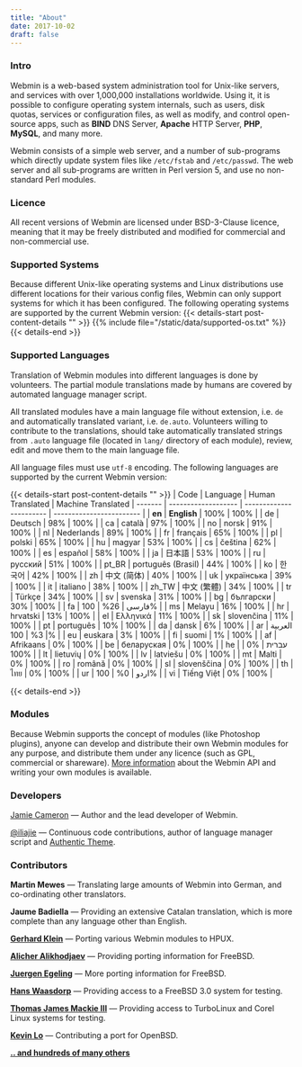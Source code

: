 ```yaml
---
title: "About"
date: 2017-10-02
draft: false
---
```


### Intro

Webmin is a web-based system administration tool for Unix-like servers, and services with over 1,000,000 installations worldwide. Using it, it is possible to configure operating system internals, such as users, disk quotas, services or configuration files, as well as modify, and control open-source apps, such as **BIND** DNS Server, **Apache** HTTP Server, **PHP**, **MySQL**, and many more.

Webmin consists of a simple web server, and a number of sub-programs which directly update system files like `/etc/fstab` and `/etc/passwd`. The web server and all sub-programs are written in Perl version 5, and use no non-standard Perl modules.

### Licence

All recent versions of Webmin are licensed under BSD-3-Clause licence, meaning that it may be freely distributed and modified for commercial and non-commercial use.

### Supported Systems
Because different Unix-like operating systems and Linux distributions use different locations for their various config files, Webmin can only support systems for which it has been configured. The following operating systems are supported by the current Webmin version:
{{< details-start post-content-details "<i class='wm wm-linux'></i>"  >}}
{{% include file="/static/data/supported-os.txt" %}}
{{< details-end >}}

### Supported Languages

Translation of Webmin modules into different languages is done by volunteers. The partial module translations made by humans are covered by automated language manager script.

All translated modules have a main language file without extension, i.e. `de` and automatically translated variant, i.e. `de.auto`. Volunteers willing to contribute to the translations, should take automatically translated strings from `.auto` language file (located in `lang/` directory of each module), review, edit and move them to the main language file.

All language files must use `utf-8` encoding. The following languages are supported by the current Webmin version:

{{< details-start post-content-details "<i class='wm wm-language'></i>"  >}}
|  Code   |   Language          |     Human Translated    |       Machine Translated
| ------- | ------------------- | ----------------------- | ------------------------ |
|  **en** |  **English**        |          100%           |           100%           |
|  de     |  Deutsch            |          98%            |           100%           |
|  ca     |  català             |          97%            |           100%           |
|  no     |  norsk              |          91%            |           100%           |
|  nl     |  Nederlands         |          89%            |           100%           |
|  fr     |  français           |          65%            |           100%           |
|  pl     |  polski             |          65%            |           100%           |
|  hu     |  magyar             |          53%            |           100%           |
|  cs     |  čeština            |          62%            |           100%           |
|  es     |  español            |          58%            |           100%           |
|  ja     |  日本語              |          53%            |           100%           |
|  ru     |  русский            |          51%            |           100%           |
| pt_BR   |  português (Brasil) |          44%            |           100%           |
|  ko     |  한국어               |          42%            |           100%           |
|  zh     |  中文 (简体)         |          40%            |           100%           |
|  uk     |  українська         |          39%            |           100%           |
|  it     |  italiano           |          38%            |           100%           |
|  zh_TW  |  中文 (繁體)         |          34%            |           100%           |
|  tr     |  Türkçe             |          34%            |           100%           |
|  sv     |  svenska            |          31%            |           100%           |
|  bg     |  български          |          30%            |           100%           |
|  fa     |  فارسی              |          26%            |           100%           |
|  ms     |  Melayu             |          16%            |           100%           |
|  hr     |  hrvatski           |          13%            |           100%           |
|  el     |  Ελληνικά           |          11%            |           100%           |
|  sk     |  slovenčina         |          11%            |           100%           |
|  pt     |  português          |          10%            |           100%           |
|  da     |  dansk              |          6%             |           100%           |
|  ar     |  العربية            |          3%             |           100%           |
|  eu     |  euskara            |          3%             |           100%           |
|  fi     |  suomi              |          1%             |           100%           |
|  af     |  Afrikaans          |          0%           |           100%           |
|  be     |  беларуская         |          0%           |           100%           |
|  he     |  עברית              |          0%           |           100%           |
|  lt     |  lietuvių           |          0%           |           100%           |
|  lv     |  latviešu           |          0%           |           100%           |
|  mt     |  Malti              |          0%           |           100%           |
|  ro     |  română             |          0%           |           100%           |
|  sl     |  slovenščina        |          0%           |           100%           |
|  th     |  ไทย                |          0%           |           100%           |
|  ur     |  اردو               |          0%           |           100%           |
|  vi     |  Tiếng Việt         |          0%           |           100%           |

{{< details-end >}}



### Modules
Because Webmin supports the concept of modules (like Photoshop plugins), anyone can develop and distribute their own Webmin modules for any purpose, and distribute them under any licence (such as GPL, commercial or shareware). [More information](https://doxfer.webmin.com/Webmin/ModuleDevelopment) about the Webmin API and writing your own modules is available.

### Developers
[Jamie Cameron](../about-jamie) &mdash; Author and the lead developer of Webmin.

[@iliajie](https://github.com/iliajie) &mdash; Continuous code contributions, author of language manager script and [Authentic Theme](https://github.com/webmin/authentic-theme).

### Contributors

**Martin Mewes** &mdash; Translating large amounts of Webmin into German, and co-ordinating other translators.

**Jaume Badiella** &mdash; Providing an extensive Catalan translation, which is more complete than any language other than English.

**[Gerhard Klein](mailto:gerhard@Klein-home.de)** &mdash; Porting various Webmin modules to HPUX.

**[Alicher Alikhodjaev](mailto:cher@park.ru)** &mdash; Providing porting information for FreeBSD.

**[Juergen Egeling](mailto:egeling@punkt.de)** &mdash; More porting information for FreeBSD.

**[Hans Waasdorp](mailto:hansw@imco.nl)** &mdash; Providing access to a FreeBSD 3.0 system for testing.

**[Thomas James Mackie III](mailto:tmackie@awak.com)** &mdash; Providing access to TurboLinux and Corel Linux systems for testing.

**[Kevin Lo](mailto:kevlo@openbsd.org)** &mdash; Contributing a port for OpenBSD.

**[.. and hundreds of many others](https://github.com/webmin/webmin/graphs/contributors)**


